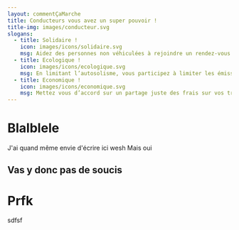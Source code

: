 ```yaml
---
layout: commentÇaMarche
title: Conducteurs vous avez un super pouvoir !
title-img: images/conducteur.svg
slogans:
  - title: Solidaire !
    icon: images/icons/solidaire.svg
    msg: Aidez des personnes non véhiculées à rejoindre un rendez-vous médical, un entretien, ou leur travail. Faites des rencontres.
  - title: Ecologique !
    icon: images/icons/ecologique.svg
    msg: En limitant l’autosolisme, vous participez à limiter les émissions de CO2 et la pollution atmosphérique
  - title: Economique !
    icon: images/icons/economique.svg
    msg: Mettez vous d’accord sur un partage juste des frais sur vos trajets.
---
```

# Blalblele
J'ai quand même envie d'écrire ici wesh
Mais oui
## Vas y donc pas de soucis
# Prfk
sdfsf
